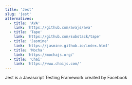 ```yaml
---
title: 'Jest'
slug: 'jest'
alternatives:
  - title: 'AVA'
    link: 'https://github.com/avajs/ava'
  - title: 'Tape'
    link: 'https://github.com/substack/tape'
  - title: 'Jasmine'
    link: 'https://jasmine.github.io/index.html'
  - title: 'Mocha'
    link: 'https://mochajs.org/'
  - title: 'Chai'
    link: 'https://www.chaijs.com/'
---
```


Jest is a Javascript Testing Framework created by Facebook
